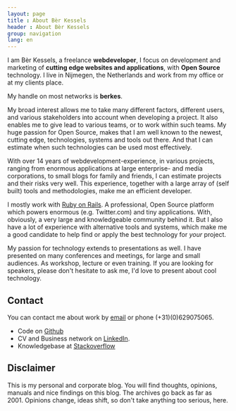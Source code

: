 ```yaml
---
layout: page
title : About Bèr Kessels
header : About Bèr Kessels
group: navigation
lang: en
---
```


I am Bèr Kessels, a freelance **webdeveloper**, I focus on development
and marketing of **cutting edge websites and applications**, with **Open
Source** technology. I live in Nijmegen, the Netherlands and work from
my office or at my clients place.

My handle on most networks is **berkes**.

My broad interest allows me to take many different factors, different
users, and various stakeholders into account when developing a project.
It also enables me to give lead to various teams, or to work within such
teams. My huge passion for Open Source, makes that I am well known to
the newest, cutting edge, technologies, systems and tools out there. And
that I can estimate when such technologies can be used most effectively.

With over 14 years of webdevelopment-experience, in various projects,
ranging from enormous applications at large enterprise- and media
corporations, to small blogs for family and friends, I can estimate
projects and their risks very well. 
This experience, together with a large array of (self built) tools and
methodologies, make me an efficient developer.

I mostly work with [Ruby on Rails](http://rubyonrails.org). A
professional, Open Source platform which powers enormous (e.g.
Twitter.com) and tiny applications. With, obviously, a very large and
knowledgeable community behind it. But I also have a lot of experience
with alternative tools and systems, which make me a good candidate to
help find or apply the best technology for _your_ project.

My passion for technology extends to presentations as well. I have
presented on many conferences and meetings, for large and small
audiences. As workshop, lecture or even training. If you are looking for
speakers, please don't hesitate to ask me, I'd love to present about
cool technology.

## Contact
You can contact me about work by [email](mailot:ber@berk.es) or phone
(+31)(0)629075065.

* Code on [Github](https://github.com/berkes/)
* CV and Business network on [LinkedIn](http://www.linkedin.com/profile?viewProfile=&key=9270755).
* Knowledgebase at [Stackoverflow](http://stackoverflow.com/users/73673/berkes)

## Disclaimer
This is my personal and corporate blog. You will find thoughts,
opinions, manuals and nice findings on this blog. The archives go back
as far as 2001. Opinions change, ideas shift, so don't take anything too
serious, here.
